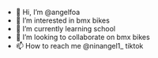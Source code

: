- 👋 Hi, I’m @angelfoa
- 👀 I’m interested in bmx bikes 
- 🌱 I’m currently learning school
- 💞️ I’m looking to collaborate on bmx bikes
- 📫 How to reach me @ninangel1_ tiktok 

<!---
angelfoa/angelfoa is a ✨ special ✨ repository because its `README.md` (this file) appears on your GitHub profile.
You can click the Preview link to take a look at your changes.
--->

